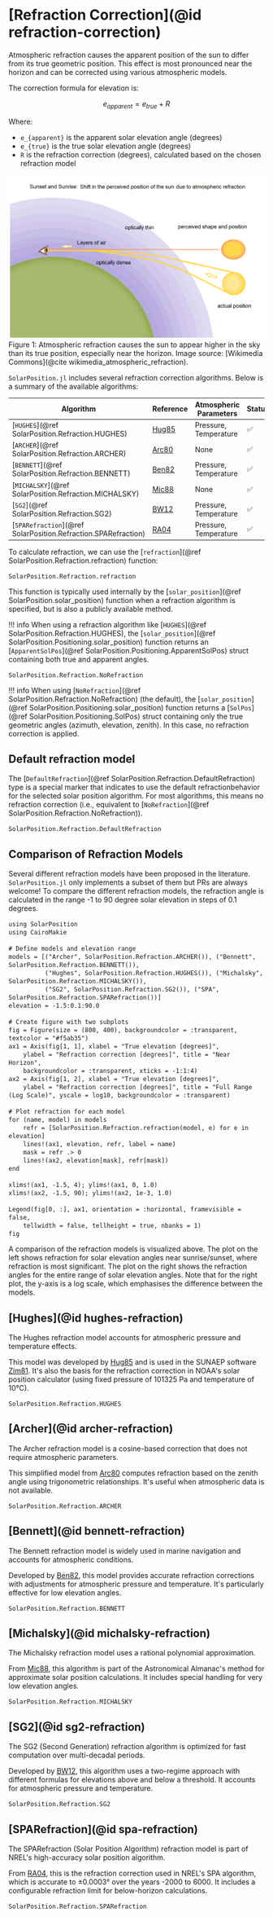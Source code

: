 # [Refraction Correction](@id refraction-correction)

Atmospheric refraction causes the apparent position of the sun to differ from its true
geometric position. This effect is most pronounced near the horizon and can be corrected
using various atmospheric models.

The correction formula for elevation is:

```math
e_{apparent} = e_{true} + R
```

Where:

- ``e_{apparent}`` is the apparent solar elevation angle (degrees)
- ``e_{true}`` is the true solar elevation angle (degrees)
- ``R`` is the refraction correction (degrees), calculated based on the chosen refraction model

![Refraction correction comparison](assets/atmospheric_refraction.png)
Figure 1: Atmospheric refraction causes the sun to appear higher in the sky than its
true position, especially near the horizon. Image source: [Wikimedia Commons](@cite wikimedia_atmospheric_refraction).

`SolarPosition.jl` includes several refraction correction algorithms. Below is a summary
of the available algorithms:

| Algorithm                                              | Reference      | Atmospheric Parameters | Status |
| ------------------------------------------------------ | -------------- | ---------------------- | ------ |
| [`HUGHES`](@ref SolarPosition.Refraction.HUGHES)       | [Hug85](@cite) | Pressure, Temperature  | ✅     |
| [`ARCHER`](@ref SolarPosition.Refraction.ARCHER)       | [Arc80](@cite) | None                   | ✅     |
| [`BENNETT`](@ref SolarPosition.Refraction.BENNETT)     | [Ben82](@cite) | Pressure, Temperature  | ✅     |
| [`MICHALSKY`](@ref SolarPosition.Refraction.MICHALSKY) | [Mic88](@cite) | None                   | ✅     |
| [`SG2`](@ref SolarPosition.Refraction.SG2)             | [BW12](@cite)  | Pressure, Temperature  | ✅     |
| [`SPARefraction`](@ref SolarPosition.Refraction.SPARefraction)             | [RA04](@cite)  | Pressure, Temperature  | ✅     |

To calculate refraction, we can use the [`refraction`](@ref SolarPosition.Refraction.refraction) function:

```@docs
SolarPosition.Refraction.refraction
```

This function is typically used internally by the [`solar_position`](@ref SolarPosition.solar_position) function when a
refraction algorithm is specified, but is also a publicly available method.

!!! info
    When using a refraction algorithm like [`HUGHES`](@ref SolarPosition.Refraction.HUGHES),
    the [`solar_position`](@ref SolarPosition.Positioning.solar_position) function returns an
    [`ApparentSolPos`](@ref SolarPosition.Positioning.ApparentSolPos) struct containing
    both true and apparent angles.

```@docs
SolarPosition.Refraction.NoRefraction
```

!!! info
    When using [`NoRefraction`](@ref SolarPosition.Refraction.NoRefraction)
    (the default), the [`solar_position`](@ref SolarPosition.Positioning.solar_position)
    function returns a [`SolPos`](@ref SolarPosition.Positioning.SolPos) struct
    containing only the true geometric angles (azimuth, elevation, zenith). In this
    case, no refraction correction is applied.

## Default refraction model

The [`DefaultRefraction`](@ref SolarPosition.Refraction.DefaultRefraction) type is a
special marker that indicates to use the default refractionbehavior for the selected
solar position algorithm. For most algorithms, this means no refraction correction
(i.e., equivalent to [`NoRefraction`](@ref SolarPosition.Refraction.NoRefraction)).

```@docs
SolarPosition.Refraction.DefaultRefraction
```

## Comparison of Refraction Models

Several different refraction models have been proposed in the literature. `SolarPosition.jl`
only implements a subset of them but PRs are always welcome! To compare the different
refraction models, the refraction angle is calculated in the range -1 to 90 degree solar
elevation in steps of 0.1 degrees.

```@example refraction-comparison
using SolarPosition
using CairoMakie

# Define models and elevation range
models = [("Archer", SolarPosition.Refraction.ARCHER()), ("Bennett", SolarPosition.Refraction.BENNETT()),
          ("Hughes", SolarPosition.Refraction.HUGHES()), ("Michalsky", SolarPosition.Refraction.MICHALSKY()),
          ("SG2", SolarPosition.Refraction.SG2()), ("SPA", SolarPosition.Refraction.SPARefraction())]
elevation = -1.5:0.1:90.0

# Create figure with two subplots
fig = Figure(size = (800, 400), backgroundcolor = :transparent, textcolor = "#f5ab35")
ax1 = Axis(fig[1, 1], xlabel = "True elevation [degrees]",
    ylabel = "Refraction correction [degrees]", title = "Near Horizon",
    backgroundcolor = :transparent, xticks = -1:1:4)
ax2 = Axis(fig[1, 2], xlabel = "True elevation [degrees]",
    ylabel = "Refraction correction [degrees]", title = "Full Range (Log Scale)", yscale = log10, backgroundcolor = :transparent)

# Plot refraction for each model
for (name, model) in models
    refr = [SolarPosition.Refraction.refraction(model, e) for e in elevation]
    lines!(ax1, elevation, refr, label = name)
    mask = refr .> 0
    lines!(ax2, elevation[mask], refr[mask])
end

xlims!(ax1, -1.5, 4); ylims!(ax1, 0, 1.0)
xlims!(ax2, -1.5, 90); ylims!(ax2, 1e-3, 1.0)

Legend(fig[0, :], ax1, orientation = :horizontal, framevisible = false,
    tellwidth = false, tellheight = true, nbanks = 1)
fig
```

A comparison of the refraction models is visualized above. The plot on the left shows
refraction for solar elevation angles near sunrise/sunset, where refraction is most
significant. The plot on the right shows the refraction angles for the entire range
of solar elevation angles. Note that for the right plot, the y-axis is a log scale,
which emphasises the difference between the models.

## [Hughes](@id hughes-refraction)

The Hughes refraction model accounts for atmospheric pressure and temperature effects.

This model was developed by [Hug85](@cite) and is used in the SUNAEP software [Zim81](@cite).
It's also the basis for the refraction correction in NOAA's solar position calculator (using fixed
pressure of 101325 Pa and temperature of 10°C).

```@docs
SolarPosition.Refraction.HUGHES
```

## [Archer](@id archer-refraction)

The Archer refraction model is a cosine-based correction that does not require atmospheric parameters.

This simplified model from [Arc80](@cite) computes refraction based on the zenith angle using
trigonometric relationships. It's useful when atmospheric data is not available.

```@docs
SolarPosition.Refraction.ARCHER
```

## [Bennett](@id bennett-refraction)

The Bennett refraction model is widely used in marine navigation and accounts for atmospheric conditions.

Developed by [Ben82](@cite), this model provides accurate refraction corrections with adjustments
for atmospheric pressure and temperature. It's particularly effective for low elevation angles.

```@docs
SolarPosition.Refraction.BENNETT
```

## [Michalsky](@id michalsky-refraction)

The Michalsky refraction model uses a rational polynomial approximation.

From [Mic88](@cite), this algorithm is part of the Astronomical Almanac's method for approximate
solar position calculations. It includes special handling for very low elevation angles.

```@docs
SolarPosition.Refraction.MICHALSKY
```

## [SG2](@id sg2-refraction)

The SG2 (Second Generation) refraction algorithm is optimized for fast computation over multi-decadal periods.

Developed by [BW12](@cite), this algorithm uses a two-regime approach with different formulas
for elevations above and below a threshold. It accounts for atmospheric pressure and temperature.

```@docs
SolarPosition.Refraction.SG2
```

## [SPARefraction](@id spa-refraction)

The SPARefraction (Solar Position Algorithm) refraction model is part of NREL's high-accuracy solar position algorithm.

From [RA04](@cite), this is the refraction correction used in NREL's SPA algorithm, which is
accurate to ±0.0003° over the years -2000 to 6000. It includes a configurable refraction limit
for below-horizon calculations.

```@docs
SolarPosition.Refraction.SPARefraction
```
